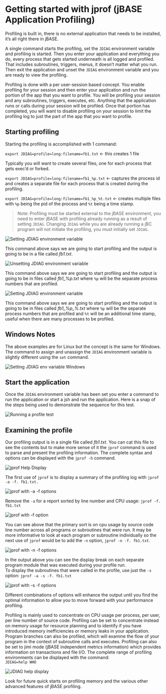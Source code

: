 # Getting started with jprof (jBASE Application Profiling)

<PageHeader />

Profiling is built in, there is no external application that needs to be installed,  it’s all right there in jBASE.

A single command starts the profiling, set the `JDIAG` environment variable and profiling is started. Then you enter your application and everything you do, every process that gets started underneath is all logged and profiled. That includes subroutines, triggers, menus, it doesn’t matter what you run. Then exit the application and unset the `JDIAG` environment variable and you are ready to view the profiling.

Profiling is done with a per user-session based concept. You enable profiling for your session and then enter your application and run the portion of the app that you want to profile. You will be profiling your session and any subroutines, triggers, executes, etc. Anything that the application runs or calls during your session will be profiled. Once that portion has completed, you will want to disable profiling on your session to limit the profiling log to just the part of the app that you want to profile.

## Starting profiling

Starting the profiling is accomplished with 1 command:

`export JDIAG=profile=long:filename=fb1.txt`  <- this creates 1 file

Typically you will want to create several files, one for each process that gets exec’d or forked.

`export JDIAG=profile=long:filename=fb1_%p.txt` <- captures the process id and creates a separate file for each process that is created during the profiling.  

`export JDIAG=profile=long:filename=fb1_%p_%t.txt` <- creates multiple files with `%p` being the pid of the process and `%t` being a time stamp.

> Note: Profiling must be started external to the jBASE environment, you need to enter jBASE with profiling already running as a result of setting `JDIAG`. Changing `JDIAG` while you are already running a jBC program will not initiate the profiling, you must initially set `JDIAG`.

![Setting JDIAG environment variable](./Set-JDIAG-1.png)

This command above says we are going to start profiling and the output is going to be in a file called _fb1.txt_.

![Unsetting JDIAG environment variable](./Set-JDIAG-2.png)

This command above says we are going to start profiling and the output is going to be in files called *fb1_%p.txt* where `%p` will be the separate process numbers that are profiled.

![Setting JDIAG environment variable](./Set-JDIAG-3.png)

This command above says we are going to start profiling and the output is going to be in files called *fb1_%p_%.txt* where `%p` will be the separate process numbers that are profiled and `%t` will be an additional time stamp, useful when there are many processes to be profiled.

## Windows Notes

The above examples are for Linux but the concept is the same for Windows. The command to assign and unassign the `JDIAG` environment variable is slightly different using the `set` command.  

![Setting JDIAG env variable Windows](./JDIAG-Windows-Note.png)

## Start the application

Once the `JDIAG` environment variable has been set you enter a command to run the application or start a jsh and run the application. Here is a snap of the steps being used to demonstrate the sequence for this test.  

![Running a profile test](./jprof-test-steps.png)

## Examining the profile

Our profiling output is in a single file called _fb1.txt_. You can cat this file to see the contents but to make more sense of it the `jprof` command is used to parse and present the profiling information. The complete syntax and options can be displayed with the `jprof -h` command.  

![jprof Help Display](./jprof-help-display.png)

The first use of `jprof` is to display a summary of the profiling log with `jprof -a -f. fb1.txt.`

![jprof with -a -f options](./jprof-examine-profile-1.png)

Remove the `-a` for a report sorted by line number and CPU usage: `jprof -f. fb1.txt`

![jprof with -f option](./jprof-examine-profile-2.png)

You can see above that the primary sort is on cpu usage by source code line number across all programs or subroutines that were run. It may be more informative to look at each program or subroutine individually so the next use of `jprof` would be to add the `-n` option, `jprof -n -f. fb1.txt`.

![jprof with -n -f options](./jprof-examine-profile-3.png)

In the output above you can see the display break on each separate program module that was executed during your profile run.  
To display the subroutines that were called in the profile, use just the `-s` option: `jprof -a -s -f. fb1.txt`

![jprof with -s -f options](./jprof-examine-profile-4.png)

Different combinations of options will enhance the output until you find the optimal information to allow you to move forward with your performance profiling.

Profiling is mainly used to concentrate on CPU usage per process, per user, per line number of source code. Profiling can be set to concentrate instead on memory usage for resource planning and to identify if you have introduced memory inefficiencies or memory leaks in your application. Program branches can also be profiled, which will examine the flow of your program in the context of subroutine calls and executes.
Profiling can also be set to jimi mode (jBASE independent metrics information) which provides information on transactions and file I/O. The complete range of profiling environments can be displayed with the command:  
`JDIAG=help WHO`

![JDIAG help display](./jdiag-help-display.png)

Look for future quick starts on profiling memory and the various other advanced features of jBASE profiling.
  
<PageFooter />
